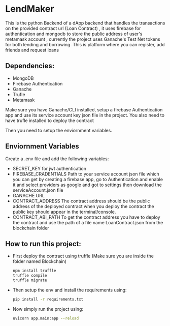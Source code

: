 
# LendMaker

This is the python Backend of a dApp backend that handles the transactions on the provided contract url (Loan Contract) , it uses firebase for authentication and mongodb to store the public address of user's metamask account , currently the project uses Ganache's Test Net tokens for both lending and borrowing.
This is platform where you can register, add friends and request loans




## Dependencies:
- MongoDB
- Firebase Authentication
- Ganache
- Trufle
- Metamask

Make sure you have Ganache/CLI installed, setup a firebase Authentication app and use its service account key json file in the project. You also need to have trufle installed to deploy the contract

Then you need to setup the enviornment variables.
## Enviornment Variables
Create a .env file and add the following variables:
- SECRET_KEY for jwt authentication
- FIREBASE_CRADENTIALS 
Path to your service account json file which you can get by creating a firebase app, go to Authentication and enable it and select providers as google and got to settings then download the serviceAccount.json file
- GANACHE URL
- CONTRACT_ADDRESS
The contract address should be the public address of the deployed contract when you deploy the contract the public key should appear in the terminal/console.
- CONTRACT_ABI_PATH
To get the contract address you have to deploy the contract and use the path of a file name LoanContract.json from the blockchain folder

## How to run this project:
- First deploy the contract using truffle (Make sure you are inside the folder named Blockchain)
    ```bash
    npm install truffle
    truffle compile
    truffle migrate 
- Then setup the env and install the requirements using:
    ```bash
    pip install -r requirements.txt
- Now simply run the project using:
    ```bash
    uvicorn app.main:app --reload
